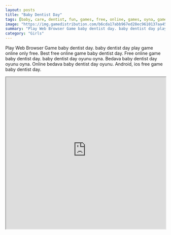 ```yaml
---
layout: posts
title: "Baby Dentist Day"
tags: [baby, care, dentist, fun, games, free, online, games, oyna, game, free, games, play, play, games]
image: "https://img.gamedistribution.com/b6cda17abb967ed28ec9610137aa45f7.jpg"
summary: "Play Web Browser Game baby dentist day. baby dentist day play game online only free. Best free online game baby dentist day. Free online game baby dentist day. baby dentist day oyunu oyna. Bedava baby dentist day oyunu oyna. Online bedava baby dentist day oyunu. Android, ios free game baby dentist day."
category: "Girls"
---
```


Play Web Browser Game baby dentist day. baby dentist day play game online only free. Best free online game baby dentist day. Free online game baby dentist day. baby dentist day oyunu oyna. Bedava baby dentist day oyunu oyna. Online bedava baby dentist day oyunu. Android, ios free game baby dentist day.

<iframe width="100%" height="480px;" src="https://flash.gamedistribution.com?game=b6cda17abb967ed28ec9610137aa45f7"></iframe>
